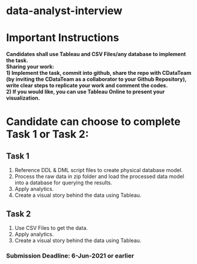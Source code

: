 # data-analyst-interview
  
# Important Instructions
**Candidates shall use Tableau and CSV Files/any database to implement the task.**  
**Sharing your work:** <br>
**1) Implement the task, commit into github, share the repo with CDataTeam (by inviting the CDataTeam as a collaborator to your Github Repository), write clear steps to replicate your work and comment the codes.**  
**2) If you would like, you can use Tableau Online to present your visualization.** 

# Candidate can choose to complete Task 1 or Task 2:
## Task 1
1. Reference DDL & DML script files to create physical database model.
2. Process the raw data in zip folder and load the processed data model into a database for querying the results. 
3. Apply analytics.
4. Create a visual story behind the data using Tableau.

## Task 2
1. Use CSV Files to get the data.
2. Apply analytics.
3. Create a visual story behind the data using Tableau.

### Submission Deadline: 6-Jun-2021 or earlier
